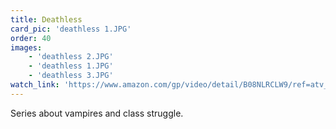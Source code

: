 ```yaml
---
title: Deathless
card_pic: 'deathless 1.JPG'
order: 40
images:
    - 'deathless 2.JPG'
    - 'deathless 1.JPG'
    - 'deathless 3.JPG'
watch_link: 'https://www.amazon.com/gp/video/detail/B08NLRCLW9/ref=atv_un_ob5_c_OcGi58_brws_3_1'
---
```

Series about vampires and class struggle.
